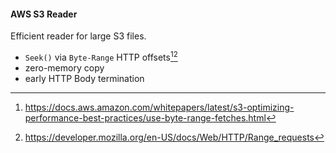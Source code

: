 #### AWS S3 Reader

Efficient reader for large S3 files.

* `Seek()` via `Byte-Range` HTTP offsets[^1][^2]
* zero-memory copy
* early HTTP Body termination

[^1]: https://docs.aws.amazon.com/whitepapers/latest/s3-optimizing-performance-best-practices/use-byte-range-fetches.html
[^2]: https://developer.mozilla.org/en-US/docs/Web/HTTP/Range_requests
